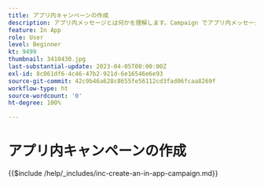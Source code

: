 ```yaml
---
title: アプリ内キャンペーンの作成
description: アプリ内メッセージとは何かを理解します。Campaign でアプリ内メッセージを作成、設定および公開する方法について説明します。
feature: In App
role: User
level: Beginner
kt: 9499
thumbnail: 3410430.jpg
last-substantial-update: 2023-04-05T00:00:00Z
exl-id: 8c061df6-4c46-47b2-921d-6e16546e6e93
source-git-commit: 42c9b46a628c8655fe56112cd3fad06fcaa8269f
workflow-type: ht
source-wordcount: '0'
ht-degree: 100%

---
```


# アプリ内キャンペーンの作成

{{$include /help/_includes/inc-create-an-in-app-campaign.md}}